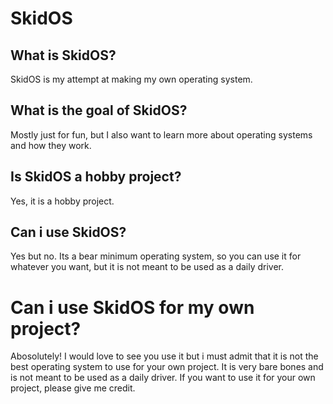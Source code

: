 # SkidOS

## What is SkidOS?

SkidOS is my attempt at making my own operating system.

## What is the goal of SkidOS?

Mostly just for fun, but I also want to learn more about operating systems and how they work.

## Is SkidOS a hobby project?

Yes, it is a hobby project.

## Can i use SkidOS?

Yes but no. Its a bear minimum operating system, so you can use it for whatever you want, but it is not meant to be used as a daily driver.

# Can i use SkidOS for my own project?

Abosolutely! I would love to see you use it but i must admit that it is not the best operating system to use for your own project. It is very bare bones and is not meant to be used as a daily driver. If you want to use it for your own project, please give me credit.
